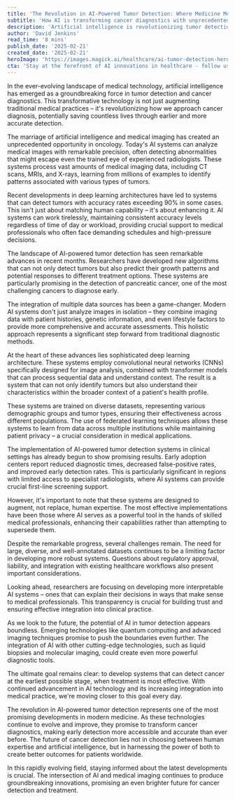 ```yaml
---
title: 'The Revolution in AI-Powered Tumor Detection: Where Medicine Meets Machine Intelligence'
subtitle: 'How AI is transforming cancer diagnostics with unprecedented accuracy'
description: 'Artificial intelligence is revolutionizing tumor detection and cancer diagnostics, with AI systems achieving accuracy rates over 90% in some cases. These systems combine medical imaging analysis with patient data to provide comprehensive diagnostic support, marking a significant advancement in early cancer detection.'
author: 'David Jenkins'
read_time: '8 mins'
publish_date: '2025-02-21'
created_date: '2025-02-21'
heroImage: 'https://images.magick.ai/healthcare/ai-tumor-detection-hero.jpg'
cta: 'Stay at the forefront of AI innovations in healthcare - follow us on LinkedIn for the latest updates on groundbreaking medical technology developments.'
---
```


In the ever-evolving landscape of medical technology, artificial intelligence has emerged as a groundbreaking force in tumor detection and cancer diagnostics. This transformative technology is not just augmenting traditional medical practices – it's revolutionizing how we approach cancer diagnosis, potentially saving countless lives through earlier and more accurate detection.

The marriage of artificial intelligence and medical imaging has created an unprecedented opportunity in oncology. Today's AI systems can analyze medical images with remarkable precision, often detecting abnormalities that might escape even the trained eye of experienced radiologists. These systems process vast amounts of medical imaging data, including CT scans, MRIs, and X-rays, learning from millions of examples to identify patterns associated with various types of tumors.

Recent developments in deep learning architectures have led to systems that can detect tumors with accuracy rates exceeding 90% in some cases. This isn't just about matching human capability – it's about enhancing it. AI systems can work tirelessly, maintaining consistent accuracy levels regardless of time of day or workload, providing crucial support to medical professionals who often face demanding schedules and high-pressure decisions.

The landscape of AI-powered tumor detection has seen remarkable advances in recent months. Researchers have developed new algorithms that can not only detect tumors but also predict their growth patterns and potential responses to different treatment options. These systems are particularly promising in the detection of pancreatic cancer, one of the most challenging cancers to diagnose early.

The integration of multiple data sources has been a game-changer. Modern AI systems don't just analyze images in isolation – they combine imaging data with patient histories, genetic information, and even lifestyle factors to provide more comprehensive and accurate assessments. This holistic approach represents a significant step forward from traditional diagnostic methods.

At the heart of these advances lies sophisticated deep learning architecture. These systems employ convolutional neural networks (CNNs) specifically designed for image analysis, combined with transformer models that can process sequential data and understand context. The result is a system that can not only identify tumors but also understand their characteristics within the broader context of a patient's health profile.

These systems are trained on diverse datasets, representing various demographic groups and tumor types, ensuring their effectiveness across different populations. The use of federated learning techniques allows these systems to learn from data across multiple institutions while maintaining patient privacy – a crucial consideration in medical applications.

The implementation of AI-powered tumor detection systems in clinical settings has already begun to show promising results. Early adoption centers report reduced diagnostic times, decreased false-positive rates, and improved early detection rates. This is particularly significant in regions with limited access to specialist radiologists, where AI systems can provide crucial first-line screening support.

However, it's important to note that these systems are designed to augment, not replace, human expertise. The most effective implementations have been those where AI serves as a powerful tool in the hands of skilled medical professionals, enhancing their capabilities rather than attempting to supersede them.

Despite the remarkable progress, several challenges remain. The need for large, diverse, and well-annotated datasets continues to be a limiting factor in developing more robust systems. Questions about regulatory approval, liability, and integration with existing healthcare workflows also present important considerations.

Looking ahead, researchers are focusing on developing more interpretable AI systems – ones that can explain their decisions in ways that make sense to medical professionals. This transparency is crucial for building trust and ensuring effective integration into clinical practice.

As we look to the future, the potential of AI in tumor detection appears boundless. Emerging technologies like quantum computing and advanced imaging techniques promise to push the boundaries even further. The integration of AI with other cutting-edge technologies, such as liquid biopsies and molecular imaging, could create even more powerful diagnostic tools.

The ultimate goal remains clear: to develop systems that can detect cancer at the earliest possible stage, when treatment is most effective. With continued advancement in AI technology and its increasing integration into medical practice, we're moving closer to this goal every day.

The revolution in AI-powered tumor detection represents one of the most promising developments in modern medicine. As these technologies continue to evolve and improve, they promise to transform cancer diagnostics, making early detection more accessible and accurate than ever before. The future of cancer detection lies not in choosing between human expertise and artificial intelligence, but in harnessing the power of both to create better outcomes for patients worldwide.

In this rapidly evolving field, staying informed about the latest developments is crucial. The intersection of AI and medical imaging continues to produce groundbreaking innovations, promising an even brighter future for cancer detection and treatment.
